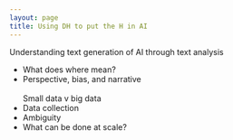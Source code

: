 ```yaml
---
layout: page
title: Using DH to put the H in AI
---
```

Understanding text generation of AI through text analysis
- What does where mean?
- Perspective, bias, and narrative
  <br>
  <br>
Small data v big data
- Data collection
- Ambiguity
- What can be done at scale?
